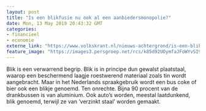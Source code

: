 ```yaml
---
layout: post
title: "Is een blikfusie nu ook al een aanbiedersmonopolie?"
date: Mon, 13 May 2019 20:43:32 GMT
categories: 
- financieel 
- economie 
externe_link: "https://www.volkskrant.nl/nieuws-achtergrond/is-een-blikfusie-nu-ook-al-een-aanbiedersmonopolie~b5221efc/"
feature_image: "https://images3.persgroep.net/rcs/k85d92UOymfaJFoWYvSI9Sbm7ek/diocontent/138002903/_focus/0.5/0.5/_fill/320/320?appId=93a17a8fd81db0de025c8abd1cca1279&quality=0.85"
---
```


Blik is een verwarrend begrip. Blik is in principe dun gewalst plaatstaal, waarop een beschermend laagje roestwerend materiaal zoals tin wordt aangebracht. Maar in het Nederlands spraakgebruik wordt een bus coke of bier ook een blikje genoemd. Ten onrechte. Bijna 90 procent van de drankbussen is van aluminium. Ook auto’s worden, meestal laatdunkend, blik genoemd, terwijl ze van ‘verzinkt staal’ worden gemaakt.
